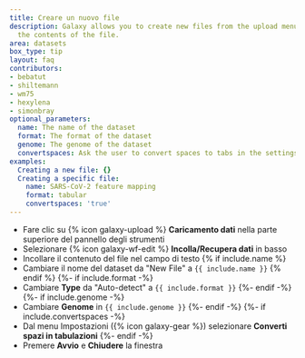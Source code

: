 ```yaml
---
title: Creare un nuovo file
description: Galaxy allows you to create new files from the upload menu. You can supply
  the contents of the file.
area: datasets
box_type: tip
layout: faq
contributors:
- bebatut
- shiltemann
- wm75
- hexylena
- simonbray
optional_parameters:
  name: The name of the dataset
  format: The format of the dataset
  genome: The genome of the dataset
  convertspaces: Ask the user to convert spaces to tabs in the settings
examples:
  Creating a new file: {}
  Creating a specific file:
    name: SARS-CoV-2 feature mapping
    format: tabular
    convertspaces: 'true'
---
```



* Fare clic su {% icon galaxy-upload %} **Caricamento dati** nella parte superiore del pannello degli strumenti
* Selezionare {% icon galaxy-wf-edit %} **Incolla/Recupera dati** in basso
* Incollare il contenuto del file nel campo di testo {% if include.name %}
* Cambiare il nome del dataset da "New File" a `{{ include.name }}` {% endif %} {%- if include.format -%}
* Cambiare **Type** da "Auto-detect" a `{{ include.format }}` {%- endif -%} {%- if include.genome -%}
* Cambiare **Genome** in `{{ include.genome }}` {%- endif -%} {%- if include.convertspaces -%}
* Dal menu Impostazioni ({% icon galaxy-gear %}) selezionare **Converti spazi in tabulazioni** {%- endif -%}
* Premere **Avvio** e **Chiudere** la finestra

